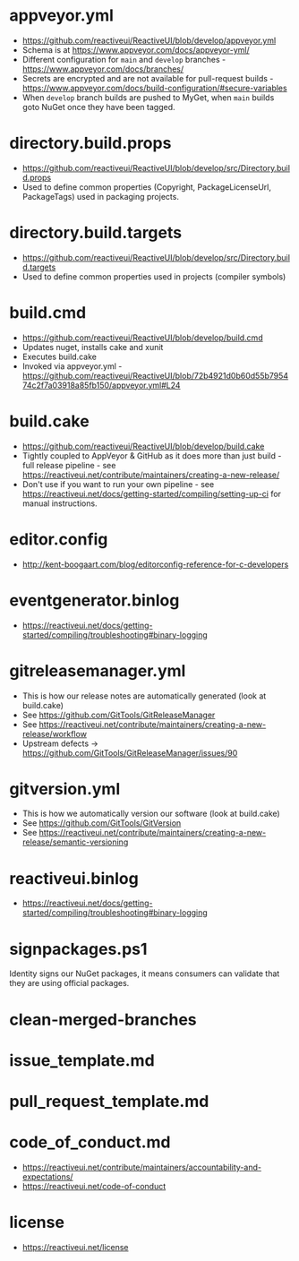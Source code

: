 
# appveyor.yml
* https://github.com/reactiveui/ReactiveUI/blob/develop/appveyor.yml
* Schema is at https://www.appveyor.com/docs/appveyor-yml/
* Different configuration for `main` and `develop` branches - https://www.appveyor.com/docs/branches/
* Secrets are encrypted and are not available for pull-request builds - https://www.appveyor.com/docs/build-configuration/#secure-variables
* When `develop` branch builds are pushed to MyGet, when `main` builds goto NuGet once they have been tagged.

# directory.build.props
* https://github.com/reactiveui/ReactiveUI/blob/develop/src/Directory.build.props
* Used to define common properties (Copyright, PackageLicenseUrl, PackageTags) used in packaging projects.

# directory.build.targets

* https://github.com/reactiveui/ReactiveUI/blob/develop/src/Directory.build.targets
* Used to define common properties used in projects (compiler symbols)

# build.cmd
* https://github.com/reactiveui/ReactiveUI/blob/develop/build.cmd
* Updates nuget, installs cake and xunit
* Executes build.cake
* Invoked via appveyor.yml - https://github.com/reactiveui/ReactiveUI/blob/72b4921d0b60d55b795474c2f7a03918a85fb150/appveyor.yml#L24

# build.cake
* https://github.com/reactiveui/ReactiveUI/blob/develop/build.cake
* Tightly coupled to AppVeyor & GitHub as it does more than just build - full release pipeline - see https://reactiveui.net/contribute/maintainers/creating-a-new-release/
* Don't use if you want to run your own pipeline - see https://reactiveui.net/docs/getting-started/compiling/setting-up-ci for manual instructions.

# editor.config
* http://kent-boogaart.com/blog/editorconfig-reference-for-c-developers

# eventgenerator.binlog
* https://reactiveui.net/docs/getting-started/compiling/troubleshooting#binary-logging

# gitreleasemanager.yml
* This is how our release notes are automatically generated (look at build.cake)
* See https://github.com/GitTools/GitReleaseManager
* See https://reactiveui.net/contribute/maintainers/creating-a-new-release/workflow
* Upstream defects -> https://github.com/GitTools/GitReleaseManager/issues/90

# gitversion.yml
* This is how we automatically version our software (look at build.cake)
* See https://github.com/GitTools/GitVersion
* See https://reactiveui.net/contribute/maintainers/creating-a-new-release/semantic-versioning

# reactiveui.binlog
* https://reactiveui.net/docs/getting-started/compiling/troubleshooting#binary-logging

# signpackages.ps1
Identity signs our NuGet packages, it means consumers can validate that they are using official packages.

# clean-merged-branches

# issue_template.md

# pull_request_template.md

# code_of_conduct.md
* https://reactiveui.net/contribute/maintainers/accountability-and-expectations/
* https://reactiveui.net/code-of-conduct

# license

* https://reactiveui.net/license
